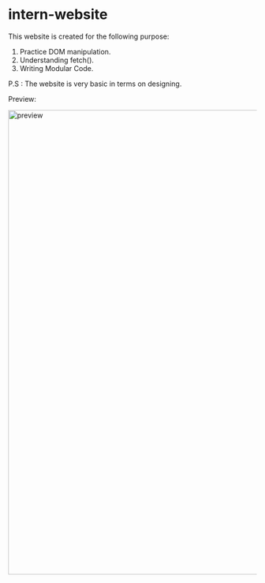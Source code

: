 # intern-website

This website is created for the following purpose:
1. Practice DOM manipulation.
2. Understanding fetch().
3. Writing Modular Code.

P.S : The website is very basic in terms on designing.

Preview:

<img width="942" alt="preview" src="https://user-images.githubusercontent.com/123962636/216302109-4b7fbb89-6810-49a7-b7ca-c678e5a0d3e6.png">
